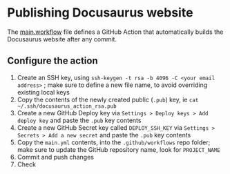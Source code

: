 # Publishing Docusaurus website

The [main.workflow](.github/workflows/main.workflow) file defines a GitHub Action that automatically builds the Docusaurus website after any commit.

## Configure the action
1. Create an SSH key, using `ssh-keygen -t rsa -b 4096 -C <your email address>` ; make sure to define a new file name, to avoid overriding existing local keys
2. Copy the contents of the newly created public (`.pub`) key, ie `cat ~/.ssh/docusaurus_action_rsa.pub`
3. Create a new GitHub Deploy key via `Settings > Deploy keys > Add deploy key` and paste the `.pub` key contents
4. Create a new GitHub Secret key called `DEPLOY_SSH_KEY` via `Settings > Secrets > Add a new secret` and paste the `.pub` key contents
5. Copy the `main.yml` contents, into the `.github/workflows` repo folder; make sure to update the GitHub repository name, look for `PROJECT_NAME`
6. Commit and push changes
7. Check 